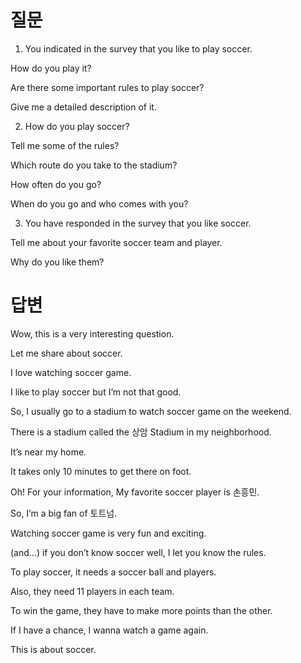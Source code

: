 # 질문

1. You indicated in the survey that you like to play soccer.

How do you play it?

Are there some important rules to play soccer?

Give me a detailed description of it.

2. How do you play soccer?

Tell me some of the rules?

Which route do you take to the stadium?

How often do you go?

When do you go and who comes with you?

3. You have responded in the survey that you like soccer.

Tell me about your favorite soccer team and player.

Why do you like them?

# 답변

Wow, this is a very interesting question.

Let me share about soccer.

I love watching soccer game.

I like to play soccer but I’m not that good.

So, I usually go to a stadium to watch soccer game on the weekend.

There is a stadium called the 상암 Stadium in my neighborhood.

It’s near my home.

It takes only 10 minutes to get there on foot.

Oh! For your information, My favorite soccer player is 손흥민.

So, I’m a big fan of 토트넘.

Watching soccer game is very fun and exciting.

(and...) if you don’t know soccer well, I let you know the rules.

To play soccer, it needs a soccer ball and players.

Also, they need 11 players in each team.

To win the game, they have to make more points than the other.

If I have a chance, I wanna watch a game again.

This is about soccer.